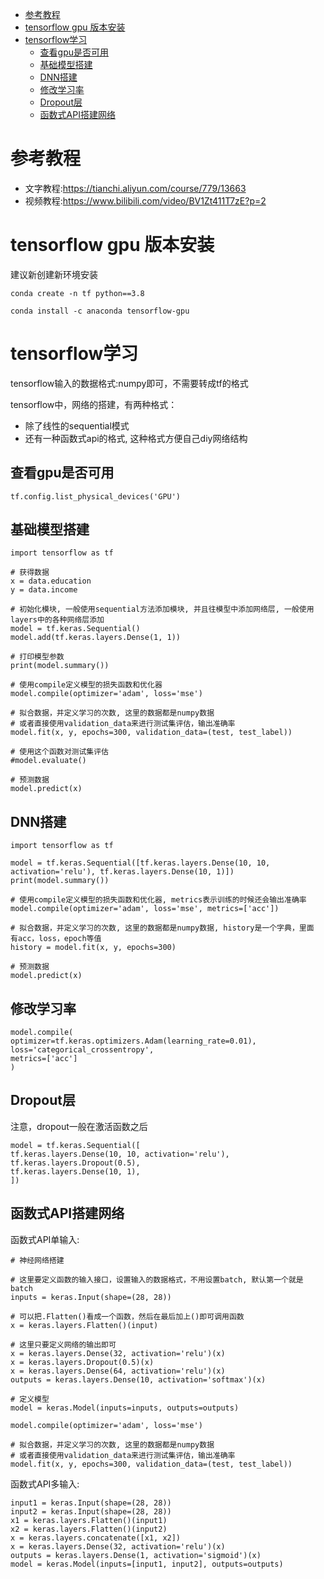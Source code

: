 <!--ts-->
* [参考教程](#参考教程)
* [tensorflow gpu 版本安装](#tensorflow-gpu-版本安装)
* [tensorflow学习](#tensorflow学习)
   * [查看gpu是否可用](#查看gpu是否可用)
   * [基础模型搭建](#基础模型搭建)
   * [DNN搭建](#dnn搭建)
   * [修改学习率](#修改学习率)
   * [Dropout层](#dropout层)
   * [函数式API搭建网络](#函数式api搭建网络)

<!-- Added by: zwl, at: 2021年 6月22日 星期二 20时45分29秒 CST -->

<!--te-->
# 参考教程

- 文字教程:https://tianchi.aliyun.com/course/779/13663
- 视频教程:https://www.bilibili.com/video/BV1Zt411T7zE?p=2

# tensorflow gpu 版本安装

建议新创建新环境安装

```
conda create -n tf python==3.8
```

```
conda install -c anaconda tensorflow-gpu
```

# tensorflow学习

tensorflow输入的数据格式:numpy即可，不需要转成tf的格式

tensorflow中，网络的搭建，有两种格式：

- 除了线性的sequential模式
- 还有一种函数式api的格式, 这种格式方便自己diy网络结构

## 查看gpu是否可用

```
tf.config.list_physical_devices('GPU')
```

## 基础模型搭建

```
import tensorflow as tf

# 获得数据
x = data.education
y = data.income

# 初始化模块, 一般使用sequential方法添加模块, 并且往模型中添加网络层, 一般使用
layers中的各种网络层添加
model = tf.keras.Sequential()
model.add(tf.keras.layers.Dense(1, 1))

# 打印模型参数
print(model.summary())

# 使用compile定义模型的损失函数和优化器
model.compile(optimizer='adam', loss='mse')

# 拟合数据，并定义学习的次数, 这里的数据都是numpy数据
# 或者直接使用validation_data来进行测试集评估，输出准确率
model.fit(x, y, epochs=300, validation_data=(test, test_label))

# 使用这个函数对测试集评估
#model.evaluate()

# 预测数据
model.predict(x)
```

## DNN搭建

```
import tensorflow as tf

model = tf.keras.Sequential([tf.keras.layers.Dense(10, 10, activation='relu'), tf.keras.layers.Dense(10, 1)])
print(model.summary())

# 使用compile定义模型的损失函数和优化器, metrics表示训练的时候还会输出准确率
model.compile(optimizer='adam', loss='mse', metrics=['acc'])

# 拟合数据，并定义学习的次数, 这里的数据都是numpy数据, history是一个字典，里面
有acc，loss，epoch等值
history = model.fit(x, y, epochs=300)

# 预测数据
model.predict(x)
```

## 修改学习率

```
model.compile(
optimizer=tf.keras.optimizers.Adam(learning_rate=0.01),
loss='categorical_crossentropy',
metrics=['acc']
)
```

## Dropout层

注意，dropout一般在激活函数之后

```
model = tf.keras.Sequential([
tf.keras.layers.Dense(10, 10, activation='relu'),
tf.keras.layers.Dropout(0.5),
tf.keras.layers.Dense(10, 1),
])
```

## 函数式API搭建网络

函数式API单输入:

```
# 神经网络搭建

# 这里要定义函数的输入接口，设置输入的数据格式，不用设置batch, 默认第一个就是batch
inputs = keras.Input(shape=(28, 28))

# 可以把.Flatten()看成一个函数，然后在最后加上()即可调用函数
x = keras.layers.Flatten()(input)

# 这里只要定义网络的输出即可
x = keras.layers.Dense(32, activation='relu')(x)
x = keras.layers.Dropout(0.5)(x)
x = keras.layers.Dense(64, activation='relu')(x)
outputs = keras.layers.Dense(10, activation='softmax')(x)

# 定义模型
model = keras.Model(inputs=inputs, outputs=outputs)

model.compile(optimizer='adam', loss='mse')

# 拟合数据，并定义学习的次数, 这里的数据都是numpy数据
# 或者直接使用validation_data来进行测试集评估，输出准确率
model.fit(x, y, epochs=300, validation_data=(test, test_label))
```

函数式API多输入:

```
input1 = keras.Input(shape=(28, 28))
input2 = keras.Input(shape=(28, 28))
x1 = keras.layers.Flatten()(input1)
x2 = keras.layers.Flatten()(input2)
x = keras.layers.concatenate([x1, x2])
x = keras.layers.Dense(32, activation='relu')(x)
outputs = keras.layers.Dense(1, activation='sigmoid')(x)
model = keras.Model(inputs=[input1, input2], outputs=outputs)
```


